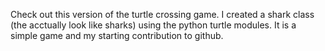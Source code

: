 Check out this version of the turtle crossing game. I created a shark class (the acctually look like sharks) using the python turtle modules. 
It is a simple game and my starting contribution to github.
